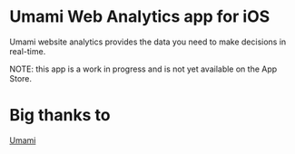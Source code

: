 # Umami Web Analytics app for iOS

Umami website analytics provides the data you need to make decisions in real-time.

NOTE: this app is a work in progress and is not yet available on the App Store.

# Big thanks to
[Umami](https://umami.is/)
